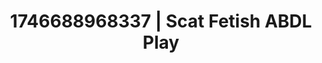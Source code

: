 ---
categories:
- Softcore narrative
- Bedroom eyes
- AI-generated
- Soft bondage
- Neon-lit seduction
- Pierced & proud
- ASMR
- Cosplay
image: /assets/images/1746688968337.jpg
layout: post
seo:
  description: Featured content with sensual Scat Fetish, ABDL Play. HD images available.
  keywords: Scat Fetish, ABDL Play
  og_image: /assets/images/1746688968337.jpg
  schema_type: VisualArtwork
tags:
- ABDL Play
- '#1746688968337'
- Scat Fetish
title: 1746688968337 | Scat Fetish ABDL Play
---
